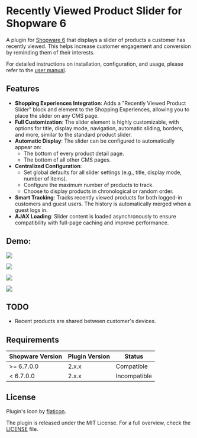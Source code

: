 # Recently Viewed Product Slider for Shopware 6

A plugin for [Shopware 6](https://github.com/shopware/platform) that displays a slider of products a customer has recently viewed. This helps increase customer engagement and conversion by reminding them of their interests.

For detailed instructions on installation, configuration, and usage, please refer to the [user manual](./manual/).

## Features

- **Shopping Experiences Integration**: Adds a "Recently Viewed Product Slider" block and element to the Shopping Experiences, allowing you to place the slider on any CMS page.
- **Full Customization**: The slider element is highly customizable, with options for title, display mode, navigation, automatic sliding, borders, and more, similar to the standard product slider.
- **Automatic Display**: The slider can be configured to automatically appear on:
    - The bottom of every product detail page.
    - The bottom of all other CMS pages.
- **Centralized Configuration**:
    - Set global defaults for all slider settings (e.g., title, display mode, number of items).
    - Configure the maximum number of products to track.
    - Choose to display products in chronological or random order.
- **Smart Tracking**: Tracks recently viewed products for both logged-in customers and guest users. The history is automatically merged when a guest logs in.
- **AJAX Loading**: Slider content is loaded asynchronously to ensure compatibility with full-page caching and improve performance.


## Demo:

![](https://media.giphy.com/media/VInadwfREBVz8QfIAI/giphy.gif)

![](https://user-images.githubusercontent.com/22548423/93246997-d00fe580-f7b7-11ea-925b-18ee10dca0ee.png)

![](https://user-images.githubusercontent.com/22548423/93250564-321f1980-f7bd-11ea-9147-ff1e46b30e29.png)

![](https://user-images.githubusercontent.com/22548423/93248266-d4d59900-f7b9-11ea-9251-e6b160f24154.png)


## TODO
- Recent products are shared between customer's devices.

## Requirements

| Shopware Version | Plugin Version | Status       |
|------------------|----------------|--------------|
| >= 6.7.0.0       | 2.x.x          | Compatible   |
| < 6.7.0.0        | 2.x.x          | Incompatible |

## License

Plugin's Icon by [flaticon](https://www.flaticon.com).

The plugin is released under the MIT License. For a full overview, check the [LICENSE](./LICENSE) file.
